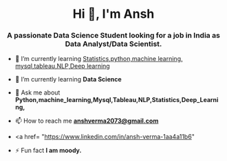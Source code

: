 <h1 align="center">Hi 👋, I'm Ansh</h1>


<h3 align="center">A passionate Data Science Student looking for a job in India as Data Analyst/Data Scientist.</h3>



- 🔭 I’m currently learning [Statistics,python,machine learning, mysql,tableau,NLP,Deep learning](https://github.com/vermaansh99)

- 🌱 I’m currently learning **Data Science**

- 💬 Ask me about **Python,machine_learning,Mysql,Tableau,NLP,Statistics,Deep_Learning,**

- 📫 How to reach me **anshverma2073@gmail.com**

- <a href= "https://www.linkedin.com/in/ansh-verma-1aa4a11b6"

- ⚡ Fun fact **I am moody.**
